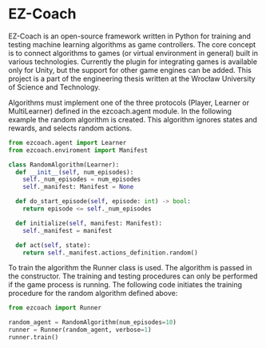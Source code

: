 # EZ-Coach
EZ-Coach is an open-source framework written in Python for training and testing machine learning algorithms as game controllers. The core concept is to connect algorithms to games (or virtual environment in general) built in various technologies. Currently the plugin for integrating games is available only for Unity, but the support for other game engines can be added. This project is a part of the engineering thesis written at the Wrocław University of Science and Technology.

Algorithms must implement one of the three protocols (Player, Learner or MultiLearner) defined in the ezcoach.agent module. In the following example the random algorithm is created. This algorithm ignores states and rewards, and selects random actions.

```python
from ezcoach.agent import Learner
from ezcoach.enviroment import Manifest

class RandomAlgorithm(Learner):
  def __init__(self, num_episodes):
    self._num_episodes = num_episodes
    self._manifest: Manifest = None

  def do_start_episode(self, episode: int) -> bool:
    return episode <= self._num_episodes

  def initialize(self, manifest: Manifest):
    self._manifest = manifest

  def act(self, state):
    return self._manifest.actions_definition.random()
```

To train the algorithm the Runner class is used. The algorithm is passed in the constructor. The training and testing procedures can only be performed if the game process is running. The following code initiates the training procedure for the random algorithm defined above:

```python
from ezcoach import Runner

random_agent = RandomAlgorithm(num_episodes=10)
runner = Runner(random_agent, verbose=1)
runner.train()
```
